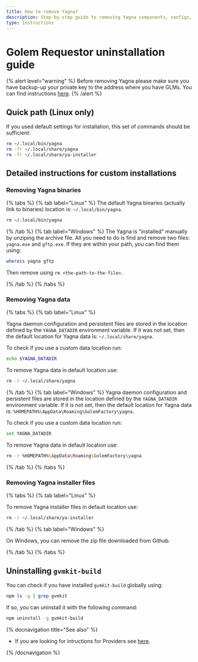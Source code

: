 ```yaml
---
title: How to remove Yagna?
description: Step-by-step guide to removing Yagna components, configs, and data for Requestors.
type: Instructions
---
```


# Golem Requestor uninstallation guide

{% alert level="warning" %}
Before removing Yagna please make sure you have backup-up your private key to the address where you have GLMs. You can find instructions [here](/docs/creators/javascript/examples/tools/golem-wallet-backup).
{% /alert %}

## Quick path (Linux only)

If you used default settings for installation, this set of commands should be sufficient:

```bash
rm ~/.local/bin/yagna
rm -fr ~/.local/share/yagna
rm -fr ~/.local/share/ya-installer
```

## Detailed instructions for custom installations

### Removing Yagna binaries

{% tabs %}
{% tab label="Linux" %}
The default Yagna binaries (actually link to binaries) location is: `~/.local/bin/yagna`.

```bash
rm ~/.local/bin/yagna
```

{% /tab %}
{% tab label="Windows" %}
The Yagna is "installed" manually by unziping the archive file. All you need to do is find and remove two files: `yagna.exe` and `gftp.exe`.
If they are within your path, you can find them using:

```sh
whereis yagna gftp
```

Then remove using `rm <the-path-to-the-file>`.

{% /tab %}
{% /tabs %}

### Removing Yagna data

{% tabs %}
{% tab label="Linux" %}

Yagna daemon configuration and persistent files are stored in the location defined by the `YAGNA_DATADIR` environment variable. If it was not set, then the default location for Yagna data is: `~/.local/share/yagna`.

To check if you use a custom data location run:

```bash
echo $YAGNA_DATADIR
```

To remove Yagna data in default location use:

```bash
rm -r ~/.local/share/yagna
```

{% /tab %}
{% tab label="Windows" %}
Yagna daemon configuration and persistent files are stored in the location defined by the `YAGNA_DATADIR` environment variable. If it is not set, then the default location for Yagna data is: `%HOMEPATH%\AppData\Roaming\GolemFactory\yagna`.

To check if you use a custom data location run:

```sh
set YAGNA_DATADIR
```

To remove Yagna data in default location use:

```sh
rm -r %HOMEPATH%\AppData\Roaming\GolemFactory\yagna
```

{% /tab %}
{% /tabs %}

### Removing Yagna installer files

{% tabs %}
{% tab label="Linux" %}

To remove Yagna installer files in default location use:

```bash
rm -r ~/.local/share/ya-installer
```

{% /tab %}
{% tab label="Windows" %}

On Windows, you can remove the zip file downloaded from Github.

{% /tab %}
{% /tabs %}

## Uninstalling `gvmkit-build`

You can check if you have installed `gvmkit-build` globally using:

```sh
npm ls -g | grep gvmkit
```

If so, you can uninstall it with the following command:

```sh
npm uninstall -g gvmkit-build
```

{% docnavigation title="See also" %}

- If you are looking for intructions for Providers see [here](/docs/providers/provider-uninstall).

{% /docnavigation %}
